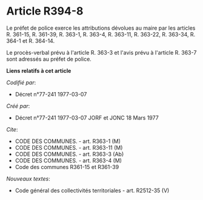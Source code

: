 # Article R394-8

Le préfet de police exerce les attributions dévolues au maire par les articles R. 361-15, R. 361-39, R. 363-1, R. 363-4, R.
363-11, R. 363-22, R. 363-34, R. 364-1 et R. 364-14.

Le procès-verbal prévu à l'article R. 363-3 et l'avis prévu à l'article R. 363-7 sont adressés au préfet de police.

**Liens relatifs à cet article**

_Codifié par_:

  - Décret n°77-241 1977-03-07

_Créé par_:

  - Décret n°77-241 1977-03-07 JORF et JONC 18 Mars 1977

_Cite_:

  - CODE DES COMMUNES. - art. R363-1 (M)
  - CODE DES COMMUNES. - art. R363-11 (M)
  - CODE DES COMMUNES. - art. R363-3 (Ab)
  - CODE DES COMMUNES. - art. R363-4 (M)
  - Code des communes R361-15 et R361-39

_Nouveaux textes_:

  - Code général des collectivités territoriales - art. R2512-35 (V)
